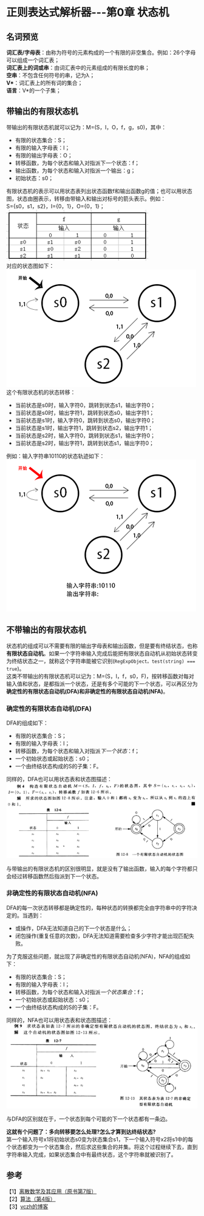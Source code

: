 # 正则表达式解析器---第0章 状态机

## 名词预览
**词汇表/字母表**：由称为符号的元素构成的一个有限的非空集合。例如：26个字母可以组成一个词汇表；  
**词汇表上的词或串**：由词汇表中的元素组成的有限长度的串；  
**空串**：不包含任何符号的串，记为λ；  
**V\***：词汇表上的所有词的集合；  
**语言**：V\*的一个子集；

## 带输出的有限状态机
带输出的有限状态机就可以记为：M=(S，I，O，f，g，s0)，其中：
- 有限的状态集合：S；
- 有限的输入字母表：I；
- 有限的输出字母表：O；
- 转移函数，为每个状态和输入对指派下一个状态：f；
- 输出函数，为每个状态和输入对指派一个输出：g；
- 初始状态：s0；

有限状态机的表示可以用状态表列出状态函数f和输出函数g的值；也可以用状态图，状态由圈表示，转移由带输入和输出对标号的箭头表示。例如：  
S={s0，s1，s2}，I={0，1}，O={0，1}；  
![FSM-simple-table.png](https://github.com/linyongkangm/Blog/blob/master/public/images/FSM-simple-table.png)  
对应的状态图如下：  
![FSM-simple-graph.png](https://github.com/linyongkangm/Blog/blob/master/public/images/FSM-simple-graph.png)  
这个有限状态机的状态转移：
- 当前状态是s0时，输入字符0，跳转到状态s1，输出字符0；
- 当前状态是s0时，输出字符1，跳转到状态s0，输出字符1；
- 当前状态是s1时，输入字符0，跳转到状态s0，输出字符0；
- 当前状态是s1时，输出字符1，跳转到状态s2，输出字符1；
- 当前状态是s2时，输入字符0，跳转到状态s1，输出字符0；
- 当前状态是s2时，输出字符1，跳转到状态s1，输出字符0；

例如：输入字符串10110的状态轨迹如下：  
![FSM-simple-run.gif](https://github.com/linyongkangm/Blog/blob/master/public/images/FSM-simple-run.gif)


## 不带输出的有限状态机
状态机的组成可以不需要有限的输出字母表和输出函数，但是要有终结状态，也称**有限状态自动机**。如果一个字符串输入完成后能把有限状态自动机从初始状态转变为终结状态之一，就称这个字符串能被它识别(`RegExpObject。test(string) === true`)。  
这类不带输出的有限状态机可以记为：M=(S，I，f，s0，F)，按转移函数对每对输入值和状态，是都指派一个状态，还是有多个可能的下一个状态，可以再区分为**确定性的有限状态自动机(DFA)**和**非确定性的有限状态自动机(NFA)**。

### 确定性的有限状态自动机(DFA)
DFA的组成如下：  
- 有限的状态集合：S；
- 有限的输入字母表：I；
- 转移函数，为每个状态和输入对指派*下一个状态*：f；
- 一个初始状态或起始状态：s0；
- 一个由终结状态构成的S的子集：F。  

同样的，DFA也可以用状态表和状态图描述：  
![egg-run.png](https://github.com/linyongkangm/Blog/blob/master/public/images/DFA-simple.png)  

与带输出的有限状态机的区别很明显，就是没有了输出函数，输入的每个字符都只会经过转移函数然后指派到下一个状态。

### 非确定性的有限状态自动机(NFA)
DFA的每一次状态转移都是确定性的，每种状态的转换都完全由字符串中的字符决定的。当遇到：
- 或操作，DFA无法知道自己的下一个状态是什么；
- 闭包操作(重复任意的次数)，DFA无法知道需要检查多少字符才能出现匹配失败。

为了克服这些问题，就出现了非确定性的有限状态自动机(NFA)，NFA的组成如下：
- 有限的状态集合：S；
- 有限的输入字母表：I；
- 转移函数，为每个状态和输入对指派*一个状态集合*：f；
- 一个初始状态或起始状态：s0；
- 一个由终结状态构成的S的子集：F。

同样的，NFA也可以用状态表和状态图描述：  
![egg-run.png](https://github.com/linyongkangm/Blog/blob/master/public/images/NFA-simple.png)  

与DFA的区别就在于，一个状态到每个可能的下一个状态都有一条边。  


**这就有个问题了：多向转移要怎么处理?怎么才算到达终结状态?**  
第一个输入符号x1将初始状态s0变为状态集合s1，下一个输入符号x2将s1中的每个状态都变为一个状态集合，然后求这些集合的并集。将这个过程继续下去，直到字符串输入完成，如果状态集合中有最终状态，这个字符串就被识别了。


## 参考
【1】[离散数学及其应用（原书第7版）](https://book.douban.com/subject/26316200/)  
【2】[算法（第4版）](https://book.douban.com/subject/19952400/)  
【3】[vczh的博客](http://www.cppblog.com/vczh/archive/2008/05/22/50763.html)